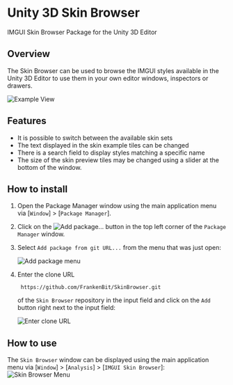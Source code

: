 # Unity 3D Skin Browser
IMGUI Skin Browser Package for the Unity 3D Editor

## Overview
The Skin Browser can be used to browse the IMGUI styles available in the
Unity 3D Editor to use them in your own editor windows, inspectors or drawers.

![Example View](images/ExampleView.png)

## Features
- It is possible to switch between the available skin sets
- The text displayed in the skin example tiles can be changed
- There is a search field to display styles matching a specific name
- The size of the skin preview tiles may be changed using a slider at the
   bottom of the window.

## How to install
1. Open the Package Manager window using the main application menu via
    [`Window`] > [`Package Manager`].
2. Click on the ![Add package...](images/AddPackageButton.png) button in the
    top left corner of the `Package Manager` window.
3. Select `Add package from git URL...` from the menu that was just open:
  
    ![Add package menu](images/AddPackageMenu.png)
4. Enter the clone URL
   
        https://github.com/FrankenBit/SkinBrowser.git

    of the `Skin Browser` repository in the input field and click on the `Add` button
    right next to the input field:

    ![Enter clone URL](images/EnterCloneUrl.png)

## How to use
The `Skin Browser` window can be displayed using the main application menu via
[`Window`] > [`Analysis`] > [`IMGUI Skin Browser`]:
![Skin Browser Menu](images/SkinBrowserMenu.png)
